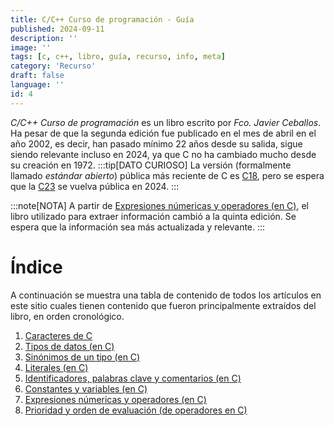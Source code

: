 ```yaml
---
title: C/C++ Curso de programación - Guía
published: 2024-09-11
description: ''
image: ''
tags: [c, c++, libro, guía, recurso, info, meta]
category: 'Recurso'
draft: false
language: ''
id: 4
---
```

*C/C++ Curso de programación* es un libro escrito por *Fco. Javier Ceballos*. Ha pesar de que la segunda edición fue publicado en el mes de abril en el año 2002, es decir, han pasado mínimo 22 años desde su salida, sigue siendo relevante incluso en 2024, ya que C no ha cambiado mucho desde su creación en 1972.
:::tip[DATO CURIOSO]
La versión (formalmente llamado *estándar abierto*) pública más reciente de C es [C18](https://en.wikipedia.org/wiki/C17_(C_standard_revision)), pero se espera que la [C23](https://en.wikipedia.org/wiki/C23_(C_standard_revision)) se vuelva pública en 2024.
:::

:::note[NOTA]
A partir de [Expresiones númericas y operadores (en C)](/grupo932/posts/operators-in-c/), el libro utilizado para extraer información cambió a la quinta edición. Se espera que la información sea más actualizada y relevante.
:::

# Índice
A continuación se muestra una tabla de contenido de todos los artículos en este sitio cuales tienen contenido que fueron principalmente extraídos del libro, en orden cronológico.
1. [Caracteres de C](/grupo932/posts/characters-in-c/)
2. [Tipos de datos (en C)](/grupo932/posts/data-types-in-c/)
3. [Sinónimos de un tipo (en C)](/grupo932/posts/type-synonyms-in-c/)
4. [Literales (en C)](/grupo932/posts/literals-in-c/)
5. [Identificadores, palabras clave y comentarios (en C)](/grupo932/posts/identifiers-keywords-comments-in-c/)
6. [Constantes y variables (en C)](/grupo932/posts/constants-and-variables-in-c/)
7. [Expresiones númericas y operadores (en C)](/grupo932/posts/operators-in-c/)
8. [Prioridad y orden de evaluación (de operadores en C)](/grupo932/posts/operator-priority-in-c/)
